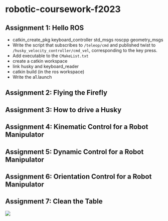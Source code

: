 # robotic-coursework-f2023

## Assignment 1: Hello ROS

* catkin_create_pkg keyboard_controller std_msgs roscpp geometry_msgs 
* Write the script that subscribes to `/teleop/cmd` and published twist to `/husky_velocity_controller/cmd_vel`, corresponding to the key press. 
* Add executable to the `CMakeList.txt`
* create a catkin workspace
* link husky and keyboard_reader
* catkin build (in the ros workspace)
* Write the a1.launch

## Assignment 2: Flying the Firefly

## Assignment 3: How to drive a Husky

## Assignment 4: Kinematic Control for a Robot Manipulator

## Assignment 5: Dynamic Control for a Robot Manipulator

## Assignment 6: Orientation Control for a Robot Manipulator

## Assignment 7: Clean the Table

![](video\Clean_the_table-ezgif.com-speed.gif)